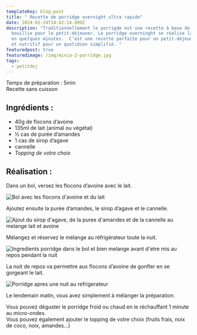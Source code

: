 ```yaml
---
templateKey: blog-post
title: " Recette de porridge overnight ultra rapide"
date: 2024-02-24T14:42:14.999Z
description: "Traditionnellement le porrigde est une recette à base de céréale
  bouillie pour le petit-déjeuner. Le porridge overninght se réalise la veille
  en quelques minutes.  C’est une recette parfaite pour un petit-déjeuner sain
  et nutritif pour un quotidien simplifié. "
featuredpost: true
featuredimage: /img/minia-2-porridge.jpg
tags:
  - petitdej
---
```

Temps de préparation : 5min\
Recette sans cuisson

## Ingrédients :

* 40g de flocons d’avoine
* 135ml de lait (animal ou végétal)
* ½ cas de purée d’amandes
* 1 cas de sirop d’agave
* cannelle
* *Topping de votre choix*

## Réalisation :

Dans un bol, versez les flocons d’avoine avec le lait.

![Bol avec les flocons d'avoine et du lait](/img/avoine-et-lait.jpg "Preparation avoine et lait")

Ajoutez ensuite la purée d’amandes, le sirop d’agave et le cannelle.

![Ajout du sirop d'agave, de la puree d'amandes et de la cannelle au melange lait et avoine](/img/montage-recette.png "Ajout ingredients porridge ")

Mélangez et réservez le mélange au réfrigérateur toute la nuit.

![Ingredients porridge dans le bol et bien melange avant d'etre mis au repos pendant la nuit](/img/melange-porridge.jpg "All ingredients porridge")

La nuit de repos va permettre aux flocons d’avoine de gonfler en se gorgeant le lait.

![Porridge apres une nuit au refrigerateur](/img/porridge-matin.jpg "Porridge matin ")

Le lendemain matin, vous avez simplement à mélanger la préparation.

Vous pouvez déguster le porridge froid ou chaud en le réchauffant 1 minute au micro-ondes.\
Vous pouvez également ajouter le topping de votre choix (fruits frais, noix de coco, noix, amandes…)